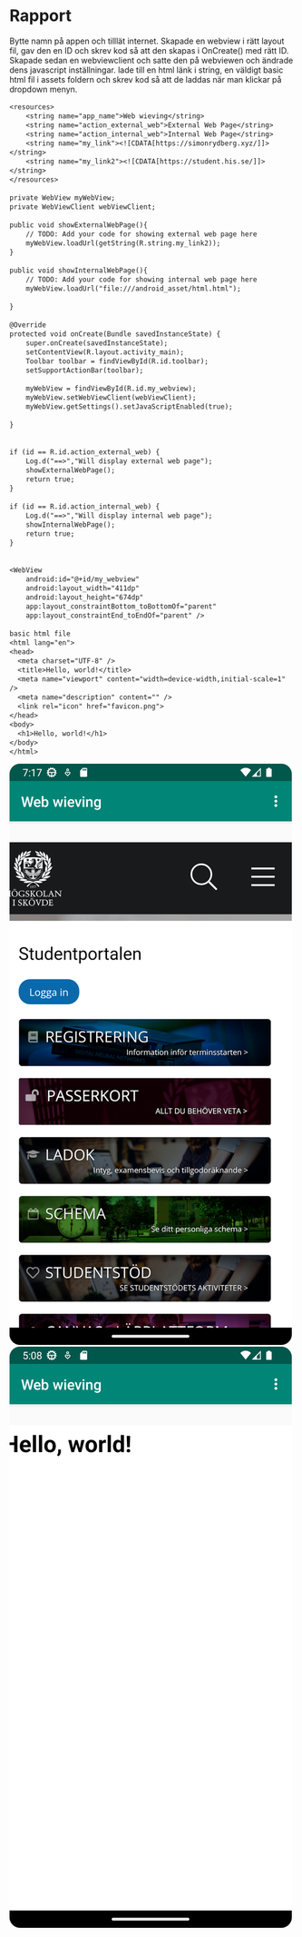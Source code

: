 
# Rapport

Bytte namn på appen och tilllät internet. Skapade en webview i rätt layout fil, gav den en ID och skrev kod så att den skapas i OnCreate() med rätt ID. Skapade sedan en webviewclient och satte den på webviewen och ändrade dens javascript inställningar. lade till en html länk i string, en väldigt basic html fil i assets foldern och skrev kod så att de laddas när man klickar på dropdown menyn. 


```
<resources>
    <string name="app_name">Web wieving</string>
    <string name="action_external_web">External Web Page</string>
    <string name="action_internal_web">Internal Web Page</string>
    <string name="my_link"><![CDATA[https://simonrydberg.xyz/]]></string>
    <string name="my_link2"><![CDATA[https://student.his.se/]]></string>
</resources>

private WebView myWebView;
private WebViewClient webViewClient;

public void showExternalWebPage(){
    // TODO: Add your code for showing external web page here
    myWebView.loadUrl(getString(R.string.my_link2));
}

public void showInternalWebPage(){
    // TODO: Add your code for showing internal web page here
    myWebView.loadUrl("file:///android_asset/html.html");

}

@Override
protected void onCreate(Bundle savedInstanceState) {
    super.onCreate(savedInstanceState);
    setContentView(R.layout.activity_main);
    Toolbar toolbar = findViewById(R.id.toolbar);
    setSupportActionBar(toolbar);

    myWebView = findViewById(R.id.my_webview);
    myWebView.setWebViewClient(webViewClient);
    myWebView.getSettings().setJavaScriptEnabled(true);

}


if (id == R.id.action_external_web) {
    Log.d("==>","Will display external web page");
    showExternalWebPage();
    return true;
}

if (id == R.id.action_internal_web) {
    Log.d("==>","Will display internal web page");
    showInternalWebPage();
    return true;
}


<WebView
    android:id="@+id/my_webview"
    android:layout_width="411dp"
    android:layout_height="674dp"
    app:layout_constraintBottom_toBottomOf="parent"
    app:layout_constraintEnd_toEndOf="parent" />
    
basic html file
<html lang="en">
<head>
  <meta charset="UTF-8" />
  <title>Hello, world!</title>
  <meta name="viewport" content="width=device-width,initial-scale=1" />
  <meta name="description" content="" />
  <link rel="icon" href="favicon.png">
</head>
<body>
  <h1>Hello, world!</h1>
</body>
</html>

```


![](bild1.png)
![](bild3.png)


